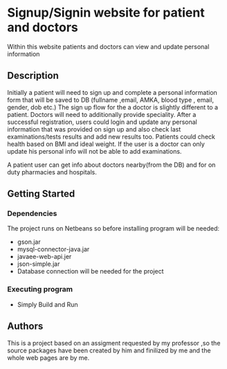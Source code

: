# Signup/Signin website for patient and doctors

Within this website patients and doctors can view and update personal information

## Description

Initially a patient will need to sign up and complete a personal information form  that will be saved to DB (fullname ,email, AMKA, blood type , email, gender, dob etc.) 
The sign up flow for the a doctor is slightly different to a patient. Doctors will need to additionally provide speciality. 
After a successful registration, users could login and update any personal information that was provided on sign up and also check last examinations/tests results and add new results too. 
Patients could check health based on BMI and ideal weight.
If the user is a doctor can only update his personal info will not be able to add examinations.

A patient user can get info about doctors nearby(from the DB) and for on duty pharmacies and hospitals.

## Getting Started

### Dependencies
The project runs on Netbeans so before installing program will be needed:
* gson.jar
* mysql-connector-java.jar
* javaee-web-api.jer
* json-simple.jar
* Database connection will be needed for the project


### Executing program

* Simply Build and Run 


## Authors

This is a project based on an assigment requested by my professor ,so the source packages have been created by him and finilized by me and the whole web pages are by me.



